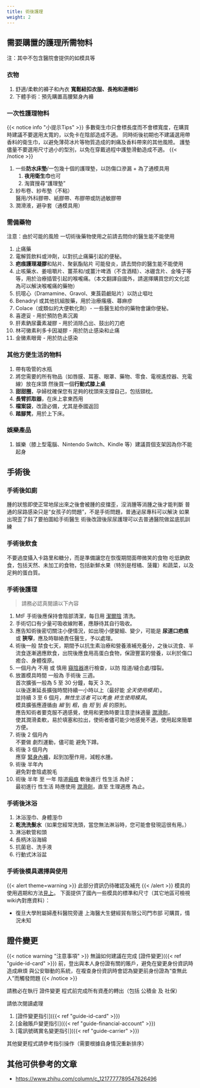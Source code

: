 ```yaml
---
title: 術後護理
weight: 2
---
```


## 需要購置的護理所需物料

注：其中不包含醫院會提供的如模具等

### 衣物

1. 舒適/柔軟的褲子和內衣 **寬鬆紐扣衣服、長袍和連帽衫**
1. 下體手術：預先購置高腰緊身內褲

### 一次性護理物料

{{< notice info "小提示Tips" >}}
多數衛生巾只會標長度而不會標寬度，在購買時建議不要選用太寬的，以免卡在陰部造成不適。
同時術後初期也不建議選用帶香料的衛生巾，以避免薄荷冰片等物質造成的刺痛及香料帶來的其他風險。
護墊儘量不要選用尺寸過小的型別，以免在穿戴過程中護墊滑動造成不適。
{{< /notice >}}

1. 一些**防水床墊**/一包幾十個的護理墊，以防傷口滲漏 + 為了通模具用
   1. **夜用衛生巾**也可
   1. 淘寶搜尋“護理墊”
1. 紗布卷、紗布墊（不粘）\
   醫用/外科膠帶、紙膠帶、布膠帶或防過敏膠帶
1. 潤滑液，避孕套（通模具用）

### 需備藥物

注意：由於可能的風險 一切術後藥物使用之前請去問你的醫生能不能使用

1. 止痛藥
1. 電解質飲料或沖劑，以對抗止痛藥引起的便秘。
1. **疤痕護理凝膠**和貼片、聚氨酯貼片 可能發炎，請去問你的醫生能不能使用
1. 止咳藥水、姜咀嚼片、薑茶和/或薑汁啤酒（不含酒精）、冰硼含片、金嗓子等等，用於治療插管引起的喉嚨痛。（本文翻譯自國外，請選擇購買您的文化認為可以解決喉嚨痛的藥物）
1. 抗噁心（Dramamine、Gravol、東莨菪鹼貼片）以防止嘔吐
1. Benadryl 或其他抗組胺藥，用於治療瘙癢、蕁麻疹
1. Colace（或類似的大便軟化劑）- 一些醫生給你的藥物會讓你便秘。
1. 喜遼妥 - 用於預防色素沉澱
1. 肝素鈉尿囊素凝膠 - 用於消除凸出、鼓出的刀疤
1. 林可黴素利多卡因凝膠 - 用於防止感染和止痛
1. 金黴素眼膏 - 用於防止感染

### 其他方便生活的物料

1. 帶有吸管的水瓶
1. 將您需要的所有物品（如唇膜、耳塞、眼罩、藥物、零食、電視遙控器、充電線）放在床頭
   然後買一個**行動式膝上桌**
1. **甜甜圈**，孕婦枕確保您有足夠的枕頭來支撐自己，包括頸枕。
1. **長臂抓取器**，在床上拿東西用
1. **檔案袋**，改證必備，尤其是泰國返回
1. **踏腳凳**，用於上下床。

### 娛樂產品

1. 娛樂（膝上型電腦、Nintendo Switch、Kindle 等）建議買個支架因為你不能起身

## 手術後

### 手術後如廁

腫的狀態即使正常地尿出來之後會被腫的皮擋歪，沒消腫等消腫之後才能判斷
普通的尿路感染只是“女孩子的問題”，不是手術問題，普通泌尿專科可以解決
如果出現歪了斜了要拍圖給手術醫生
術後改證後尿尿護理可以去普通醫院做盆底肌訓練

### 手術後飲食

不要過度攝入卡路里和糖分，而是準備讓您在恢復期間面帶微笑的食物
吃低鈉飲食，包括天然、未加工的食物，包括新鮮水果（特別是柑橘、菠蘿）和蔬菜，以及足夠的蛋白質。

### 手術後護理

> 請務必認真閱讀以下內容

1. MtF 手術後應保持會陰部清潔，每日用 [潔爾陰](https://www.jd.com/pinpai/9251.html) 清洗。
1. 手術切口有少量可吸收線附著，應靜待其自行吸收。
1. 應告知術後密切關注小便情況，如出現小便變細、變少，可能是 **尿道口疤痕** 或 **狹窄**，應及時聯絡責任醫生，予以處理。
1. 術後一般 禁食七天，期間予以抗生素治療和營養液補充養分，之後以流食、半流食逐漸適應飲食，出院後應食用高蛋白食物，保證豐富的營養，以利於傷口癒合、身體復原。
1. 一個月內 不用 或 慎用 [窺陰器][speculum]進行檢查，以防 陰道/縫合處/撐裂。
1. <a id="srs-post" />放置模具時間 一般為 手術後 三週。\
   首次擴張一般為 5 至 30 分鐘，每天 3 次。\
   以後逐漸延長擴強時間持續一小時以上（最好能 _全天使用模具_）。\
   並持續 3 至 6 個月，_無性生活者_ 可以考慮 _終生使用模具_。\
   模具擴張應遵循由 _細_ 到 _粗_，由 _短_ 到 _長_ 的原則。\
   應告知術者要克服不適感覺，使用和更換時要注意塗抹適量 [潤滑劑][lubricant]，\
   使其潤滑柔軟，易於填塞和拉出，使術者儘可能少地感覺不適，使用起來簡單方便。
1. 術後 2 個月內\
   不要做 劇烈運動，儘可能 避免下蹲。
1. 術後 3 個月內\
   應穿 [緊身內褲][tights]，起到加壓作用，減輕水腫。
1. 術後 半年內\
   避免對會陰處脫毛
1. 術後 半年 至 一年 陰道[瘢痕][scar] 軟後進行 性生活 為好；\
   最初進行 性生活 時應使用 [潤滑劑][lubricant]，直至 生理適應 為止。

[speculum]: https://www.jd.com/xinghao/91928abd8366f92820dc.html
[tights]: https://search.jd.com/search?keyword=緊身內褲&cid3=9743
[lubricant]: https://search.jd.com/search?keyword=潤滑劑&ev=3388_93492%5E3497_70697%5E
[scar]: https://baike.baidu.com/item/瘢痕

### 手術後沐浴

1. 沐浴溼巾、身體溼巾
1. **乾洗洗髮水**（如果您經常洗頭，當您無法淋浴時，您可能會發現這很有用。）
1. 淋浴軟管和頭
1. 長柄沐浴海綿
1. 抗菌皂、洗手液
1. 行動式沐浴盆

### 手術後模具選擇與使用

{{< alert theme=warning >}}
此部分資訊仍待確認及補充
{{< /alert >}}
模具的使用週期和方法[見上](#srs-post)。
下面提供了國內一些模具的標準和尺寸（其它地區可檢視wiki內對應資料）：
- 復旦大學附屬婦產科醫院旁邊 上海醫大生健經貿有限公司門市部 可購買，情況未知

## 證件變更

{{< notice warning "注意事項" >}}
無論如何建議在完成 [證件變更]({{< ref "guide-id-card" >}}) 前，登出與本人身份證有關的賬戶，避免在變更身份資訊時造成麻煩
與公安聯動的系統，在複查身份資訊時會認為變更前身份證為“查無此人”而觸發問題
{{< /notice >}}

請務必在執行 證件變更 程式前完成所有資產的轉出（包括 公積金 及 社保）

請依次閱讀處理

1. [證件變更指引]({{< ref "guide-id-card" >}})
1. [金融賬戶變更指引]({{< ref "guide-financial-account" >}})
1. [電訊號碼實名變更指引]({{< ref "guide-carrier" >}})

其他變更程式請參考指引操作（需要根據自身情況重新排序）

## 其他可供參考的文章

- <https://www.zhihu.com/column/c_1217777789547626496>
